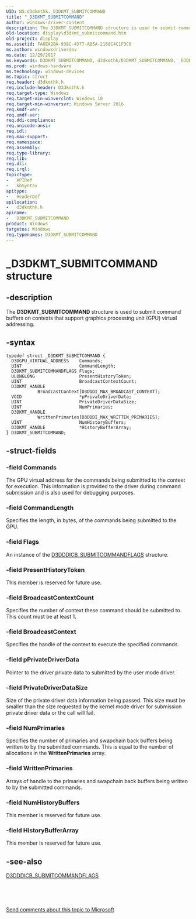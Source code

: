 ```yaml
---
UID: NS:d3dkmthk._D3DKMT_SUBMITCOMMAND
title: "_D3DKMT_SUBMITCOMMAND"
author: windows-driver-content
description: The D3DKMT_SUBMITCOMMAND structure is used to submit command buffers on contexts that support graphics processing unit (GPU) virtual addressing.
old-location: display\d3dkmt_submitcommand.htm
old-project: display
ms.assetid: FA6EA2BA-938C-4377-A85A-2168C4C1F3C6
ms.author: windowsdriverdev
ms.date: 12/29/2017
ms.keywords: D3DKMT_SUBMITCOMMAND, d3dkmthk/D3DKMT_SUBMITCOMMAND, _D3DKMT_SUBMITCOMMAND, D3DKMT_SUBMITCOMMAND structure [Display Devices], display.d3dkmt_submitcommand
ms.prod: windows-hardware
ms.technology: windows-devices
ms.topic: struct
req.header: d3dkmthk.h
req.include-header: D3dkmthk.h
req.target-type: Windows
req.target-min-winverclnt: Windows 10
req.target-min-winversvr: Windows Server 2016
req.kmdf-ver: 
req.umdf-ver: 
req.ddi-compliance: 
req.unicode-ansi: 
req.idl: 
req.max-support: 
req.namespace: 
req.assembly: 
req.type-library: 
req.lib: 
req.dll: 
req.irql: 
topictype:
-	APIRef
-	kbSyntax
apitype:
-	HeaderDef
apilocation:
-	d3dkmthk.h
apiname:
-	D3DKMT_SUBMITCOMMAND
product: Windows
targetos: Windows
req.typenames: D3DKMT_SUBMITCOMMAND
---
```


# _D3DKMT_SUBMITCOMMAND structure


## -description


The <b>D3DKMT_SUBMITCOMMAND</b> structure is used to submit command buffers on contexts that support graphics processing unit (GPU) virtual addressing.


## -syntax


````
typedef struct _D3DKMT_SUBMITCOMMAND {
  D3DGPU_VIRTUAL_ADDRESS    Commands;
  UINT                      CommandLength;
  D3DKMT_SUBMITCOMMANDFLAGS Flags;
  ULONGLONG                 PresentHistoryToken;
  UINT                      BroadcastContextCount;
  D3DKMT_HANDLE             BroadcastContext[D3DDDI_MAX_BROADCAST_CONTEXT];
  VOID                      *pPrivateDriverData;
  UINT                      PrivateDriverDataSize;
  UINT                      NumPrimaries;
  D3DKMT_HANDLE             WrittenPrimaries[D3DDDI_MAX_WRITTEN_PRIMARIES];
  UINT                      NumHistoryBuffers;
  D3DKMT_HANDLE             *HistoryBufferArray;
} D3DKMT_SUBMITCOMMAND;
````


## -struct-fields




### -field Commands

The GPU virtual address for the commands being submitted to the context for execution. This information is provided to the driver during command submission and is also used for debugging purposes.


### -field CommandLength

Specifies the length, in bytes, of the commands being submitted to the GPU. 


### -field Flags

An instance of the <a href="..\d3dumddi\ns-d3dumddi-_d3dddicb_submitcommandflags.md">D3DDDICB_SUBMITCOMMANDFLAGS</a> structure.


### -field PresentHistoryToken

This member is reserved for future use.


### -field BroadcastContextCount

Specifies the number of context these command should be submitted to. This count must be at least 1.


### -field BroadcastContext

Specifies the handle of the context to execute the specified commands.


### -field pPrivateDriverData

Pointer to the driver private data to submitted by the user mode driver.


### -field PrivateDriverDataSize

Size of the private driver data information being passed. This size must be smaller than the size requested by the kernel mode  driver for submission private driver data or the call will fail.


### -field NumPrimaries

Specifies the number of primaries and swapchain back buffers being written to by the submitted commands. This is equal to the number of allocations in the <b>WrittenPrimaries</b> array.


### -field WrittenPrimaries

Arrays of handle to the primaries and swapchain back buffers being written to by the submitted commands.


### -field NumHistoryBuffers

This member is reserved for future use.


### -field HistoryBufferArray

This member is reserved for future use.


## -see-also

<a href="..\d3dumddi\ns-d3dumddi-_d3dddicb_submitcommandflags.md">D3DDDICB_SUBMITCOMMANDFLAGS</a>



 

 

<a href="mailto:wsddocfb@microsoft.com?subject=Documentation%20feedback [display\display]:%20D3DKMT_SUBMITCOMMAND structure%20 RELEASE:%20(12/29/2017)&amp;body=%0A%0APRIVACY STATEMENT%0A%0AWe use your feedback to improve the documentation. We don't use your email address for any other purpose, and we'll remove your email address from our system after the issue that you're reporting is fixed. While we're working to fix this issue, we might send you an email message to ask for more info. Later, we might also send you an email message to let you know that we've addressed your feedback.%0A%0AFor more info about Microsoft's privacy policy, see http://privacy.microsoft.com/en-us/default.aspx." title="Send comments about this topic to Microsoft">Send comments about this topic to Microsoft</a>

